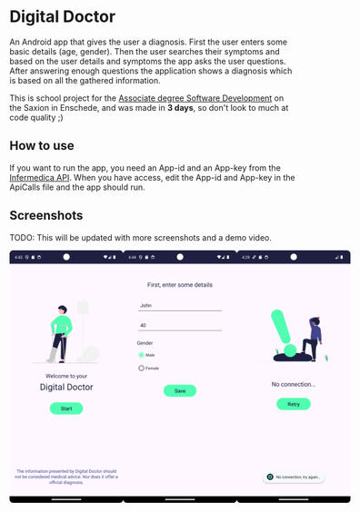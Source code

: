 # Digital Doctor
An Android app that gives the user a diagnosis. First the user enters some basic details (age, gender). Then the user searches their symptoms and based on the user details and symptoms the app asks the user questions. After answering enough questions the application shows a diagnosis  which is based on all the gathered information.

This is school project for the [Associate degree Software Development](https://sd42.nl) on the Saxion in Enschede, and was made in **3 days**, so don't look to much at code quality ;)

## How to use
If you want to run the app, you need an App-id and an App-key from the [Infermedica API](https://developer.infermedica.com/). When you have access, edit the App-id and App-key in the ApiCalls file and the app should run.

## Screenshots
TODO: This will be updated with more screenshots and a demo video.
<div style='display: flex'>
  <img src='/screenshot-3.png' width=200 alt='Screenshot'/>
  <img src='/screenshot-1.png' width=200 alt='Screenshot'/>
  <img src='/screenshot-2.png' width=200 alt='Screenshot'/>
</div>
